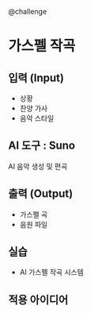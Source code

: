 @challenge

# 가스펠 작곡

## 입력 (Input)

- 상황
- 찬양 가사
- 음악 스타일

## AI 도구 : Suno

AI 음악 생성 및 편곡

## 출력 (Output)

- 가스펠 곡
- 음원 파일

## 실습

- AI 가스펠 작곡 시스템

## 적용 아이디어
